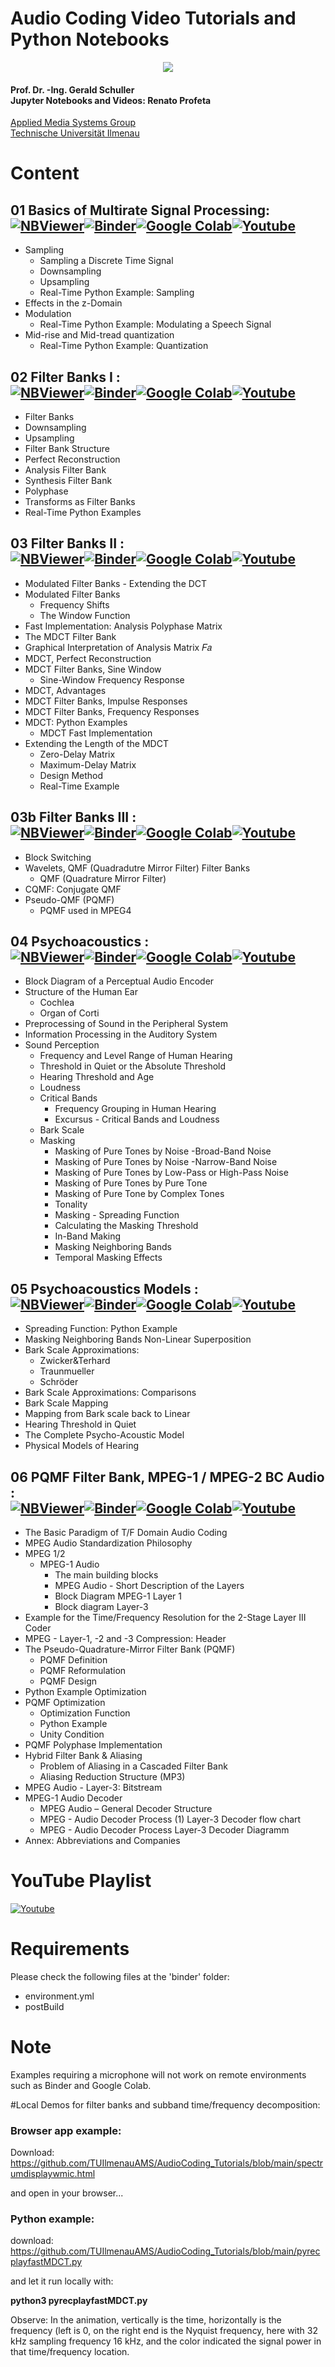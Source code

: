 # Audio Coding Video Tutorials and Python Notebooks
<p align="center">
    <img src="./images/ac_header.png">
</p>

#### Prof. Dr. -Ing. Gerald Schuller <br> Jupyter Notebooks and Videos: Renato Profeta
[Applied Media Systems Group](https://www.tu-ilmenau.de/en/applied-media-systems-group/) <br>
[Technische Universität Ilmenau](https://www.tu-ilmenau.de/)

# Content
## 01 Basics of Multirate Signal Processing:<br> [![NBViewer](https://badgen.net/badge/Launch/on%20NBViewer/blue?icon=terminal)](https://nbviewer.jupyter.org/github/GuitarsAI/AudioCodingTutorials/blob/master/AC_01_Basics_Multirate.ipynb)[![Binder](https://mybinder.org/badge_logo.svg)](https://mybinder.org/v2/gh/GuitarsAI/AudioCodingTutorials/master?filepath=AC_01_Basics_Multirate.ipynb)[![Google Colab](https://badgen.net/badge/Launch/on%20Google%20Colab/black?icon=terminal)](https://colab.research.google.com/github/TUIlmenauAMS/AudioCoding_Tutorials/blob/master/AC_01_Basics_Multirate.ipynb)[![Youtube](https://badgen.net/badge/Launch/on%20YouTube/red?icon=terminal)](https://youtu.be/Tp96ICZ_pMg)

  - Sampling
    - Sampling a Discrete Time Signal
    - Downsampling
    - Upsampling
    - Real-Time Python Example: Sampling
  - Effects in the z-Domain
  - Modulation
    - Real-Time Python Example: Modulating a Speech Signal
  - Mid-rise and Mid-tread quantization
    - Real-Time Python Example: Quantization

## 02 Filter Banks I :<br> [![NBViewer](https://badgen.net/badge/Launch/on%20NBViewer/blue?icon=terminal)](https://nbviewer.jupyter.org/github/GuitarsAI/AudioCodingTutorials/blob/master/AC_02_FilterBanks1.ipynb)[![Binder](https://mybinder.org/badge_logo.svg)](https://mybinder.org/v2/gh/GuitarsAI/AudioCodingTutorials/master?filepath=AC_02_FilterBanks1.ipynb)[![Google Colab](https://badgen.net/badge/Launch/on%20Google%20Colab/black?icon=terminal)](https://colab.research.google.com/github/TUIlmenauAMS/AudioCoding_Tutorials/blob/master/AC_02_FilterBanks1.ipynb)[![Youtube](https://badgen.net/badge/Launch/on%20YouTube/red?icon=terminal)](https://youtu.be/Zk8Oum6LtUc)

  - Filter Banks
  - Downsampling
  - Upsampling
  - Filter Bank Structure
  - Perfect Reconstruction
  - Analysis Filter Bank
  - Synthesis Filter Bank
  - Polyphase
  - Transforms as Filter Banks
  - Real-Time Python Examples

## 03 Filter Banks II :<br> [![NBViewer](https://badgen.net/badge/Launch/on%20NBViewer/blue?icon=terminal)](https://nbviewer.jupyter.org/github/GuitarsAI/AudioCodingTutorials/blob/master/AC_03_FilterBanks2.ipynb)[![Binder](https://mybinder.org/badge_logo.svg)](https://mybinder.org/v2/gh/GuitarsAI/AudioCodingTutorials/master?filepath=AC_03_FilterBanks2.ipynb)[![Google Colab](https://badgen.net/badge/Launch/on%20Google%20Colab/black?icon=terminal)](https://colab.research.google.com/github/TUIlmenauAMS/AudioCoding_Tutorials/blob/master/AC_03_FilterBanks2.ipynb)[![Youtube](https://badgen.net/badge/Launch/on%20YouTube/red?icon=terminal)](https://youtu.be/f1ykTtvWkwM)

  - Modulated Filter Banks - Extending the DCT
  - Modulated Filter Banks
    - Frequency Shifts
    - The Window Function
  - Fast Implementation: Analysis Polyphase Matrix
  - The MDCT Filter Bank
  - Graphical Interpretation of Analysis Matrix  𝐹𝑎
  - MDCT, Perfect Reconstruction
  - MDCT Filter Banks, Sine Window
    - Sine-Window Frequency Response
  - MDCT, Advantages
  - MDCT Filter Banks, Impulse Responses
  - MDCT Filter Banks, Frequency Responses
  - MDCT: Python Examples
    - MDCT Fast Implementation
  - Extending the Length of the MDCT
    - Zero-Delay Matrix
    - Maximum-Delay Matrix
    - Design Method
    - Real-Time Example
    
## 03b Filter Banks III :<br> [![NBViewer](https://badgen.net/badge/Launch/on%20NBViewer/blue?icon=terminal)](https://nbviewer.jupyter.org/github/GuitarsAI/AudioCodingTutorials/blob/master/AC_03b_FilterBanks3.ipynb)[![Binder](https://mybinder.org/badge_logo.svg)](https://mybinder.org/v2/gh/GuitarsAI/AudioCodingTutorials/master?filepath=AC_03b_FilterBanks3.ipynb)[![Google Colab](https://badgen.net/badge/Launch/on%20Google%20Colab/black?icon=terminal)](https://colab.research.google.com/github/TUIlmenauAMS/AudioCoding_Tutorials/blob/master/AC_03b_FilterBanks3.ipynb)[![Youtube](https://badgen.net/badge/Launch/on%20YouTube/red?icon=terminal)](https://youtu.be/eLHqX6qZcX4)

  - Block Switching
  - Wavelets, QMF (Quadradutre Mirror Filter) Filter Banks
    - QMF (Quadrature Mirror Filter)
  - CQMF: Conjugate QMF
  - Pseudo-QMF (PQMF)
    - PQMF used in MPEG4
    
## 04 Psychoacoustics :<br> [![NBViewer](https://badgen.net/badge/Launch/on%20NBViewer/blue?icon=terminal)](https://nbviewer.jupyter.org/github/GuitarsAI/AudioCodingTutorials/blob/master/AC_04_psychoAcoustics.ipynb)[![Binder](https://mybinder.org/badge_logo.svg)](https://mybinder.org/v2/gh/GuitarsAI/AudioCodingTutorials/master?filepath=AC_04_psychoAcoustics.ipynb)[![Google Colab](https://badgen.net/badge/Launch/on%20Google%20Colab/black?icon=terminal)](https://colab.research.google.com/github/TUIlmenauAMS/AudioCoding_Tutorials/blob/master/AC_04_psychoAcoustics.ipynb)[![Youtube](https://badgen.net/badge/Launch/on%20YouTube/red?icon=terminal)](https://youtu.be/Dp9NhFShaPM)

  - Block Diagram of a Perceptual Audio Encoder
  - Structure of the Human Ear
    - Cochlea
    - Organ of Corti
  - Preprocessing of Sound in the Peripheral System
  - Information Processing in the Auditory System
  - Sound Perception
    - Frequency and Level Range of Human Hearing
    - Threshold in Quiet or the Absolute Threshold
    - Hearing Threshold and Age
    - Loudness
    - Critical Bands
        - Frequency Grouping in Human Hearing
        - Excursus - Critical Bands and Loudness
    - Bark Scale
    - Masking
        - Masking of Pure Tones by Noise -Broad-Band Noise
        - Masking of Pure Tones by Noise -Narrow-Band Noise
        - Masking of Pure Tones by Low-Pass or High-Pass Noise
        - Masking of Pure Tones by Pure Tone
        - Masking of Pure Tone by Complex Tones
        - Tonality
        - Masking - Spreading Function
        - Calculating the Masking Threshold
        - In-Band Making
        - Masking Neighboring Bands
        - Temporal Masking Effects
        
## 05 Psychoacoustics Models :<br> [![NBViewer](https://badgen.net/badge/Launch/on%20NBViewer/blue?icon=terminal)](https://nbviewer.jupyter.org/github/GuitarsAI/AudioCodingTutorials/blob/master/AC_05_psychoAcousticsModels.ipynb)[![Binder](https://mybinder.org/badge_logo.svg)](https://mybinder.org/v2/gh/GuitarsAI/AudioCodingTutorials/master?filepath=AC_05_psychoAcousticsModels.ipynb)[![Google Colab](https://badgen.net/badge/Launch/on%20Google%20Colab/black?icon=terminal)](https://colab.research.google.com/github/TUIlmenauAMS/AudioCoding_Tutorials/blob/master/AC_05_psychoAcousticsModels.ipynb)[![Youtube](https://badgen.net/badge/Launch/on%20YouTube/red?icon=terminal)](https://youtu.be/CulE7VNtf5Q)

- Spreading Function: Python Example
- Masking Neighboring Bands Non-Linear Superposition
- Bark Scale Approximations:
    - Zwicker&Terhard
     - Traunmueller
     - Schröder
- Bark Scale Approximations: Comparisons
- Bark Scale Mapping
- Mapping from Bark scale back to Linear
- Hearing Threshold in Quiet
- The Complete Psycho-Acoustic Model
- Physical Models of Hearing
    
## 06 PQMF Filter Bank, MPEG-1 / MPEG-2 BC Audio :<br> [![NBViewer](https://badgen.net/badge/Launch/on%20NBViewer/blue?icon=terminal)](https://nbviewer.jupyter.org/github/GuitarsAI/AudioCodingTutorials/blob/master/AC_06_PQMF_FilterBank.ipynb)[![Binder](https://mybinder.org/badge_logo.svg)](https://mybinder.org/v2/gh/GuitarsAI/AudioCodingTutorials/master?filepath=AC_06_PQMF_FilterBank.ipynb)[![Google Colab](https://badgen.net/badge/Launch/on%20Google%20Colab/black?icon=terminal)](https://colab.research.google.com/github/TUIlmenauAMS/AudioCoding_Tutorials/blob/master/AC_06_PQMF_FilterBank.ipynb)[![Youtube](https://badgen.net/badge/Launch/on%20YouTube/red?icon=terminal)](https://youtu.be/yiPMDqBT7qk)

- The Basic Paradigm of T/F Domain Audio Coding
- MPEG Audio Standardization Philosophy
- MPEG 1/2
    - MPEG-1 Audio
        - The main building blocks
        - MPEG Audio - Short Description of the Layers
        - Block Diagram MPEG-1 Layer 1
        - Block diagram Layer-3
- Example for the Time/Frequency Resolution for the 2-Stage Layer III Coder
- MPEG - Layer-1, -2 and -3 Compression: Header
- The Pseudo-Quadrature-Mirror Filter Bank (PQMF)
    - PQMF Definition
    - PQMF Reformulation
    - PQMF Design
- Python Example Optimization
- PQMF Optimization
    - Optimization Function
    - Python Example
    - Unity Condition
- PQMF Polyphase Implementation
- Hybrid Filter Bank & Aliasing
    - Problem of Aliasing in a Cascaded Filter Bank
    - Aliasing Reduction Structure (MP3)
- MPEG Audio - Layer-3: Bitstream
- MPEG-1 Audio Decoder
    - MPEG Audio – General Decoder Structure
    - MPEG - Audio Decoder Process (1) Layer-3 Decoder flow chart
    - MPEG - Audio Decoder Process Layer-3 Decoder Diagramm
- Annex: Abbreviations and Companies
    
 # YouTube Playlist
 [![Youtube](https://badgen.net/badge/Launch/on%20YouTube/red?icon=terminal)](https://www.youtube.com/playlist?list=PL6QnpHKwdPYjRWkWLswWmxFrDmj6leRwh)
 
# Requirements
Please check the following files at the 'binder' folder:
  - environment.yml
  - postBuild
  
 # Note
 Examples requiring a microphone will not work on remote environments such as Binder and Google Colab. 

 #Local Demos for filter banks and subband time/frequency decomposition:

### Browser app example:

Download: https://github.com/TUIlmenauAMS/AudioCoding_Tutorials/blob/main/spectrumdisplaywmic.html

and open in your browser...

### Python example:

download: https://github.com/TUIlmenauAMS/AudioCoding_Tutorials/blob/main/pyrecplayfastMDCT.py

and let it run locally with:

**python3 pyrecplayfastMDCT.py**


Observe: In the animation, vertically is the time, horizontally is the frequency (left is 0, on the right end is the Nyquist frequency, here with 32 kHz sampling frequency 16 kHz, and the color indicated the signal power in that time/frequency location.


